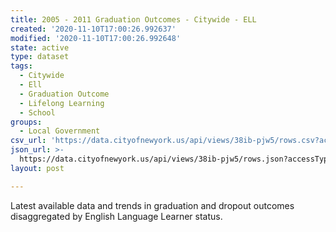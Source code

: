 ```yaml
---
title: 2005 - 2011 Graduation Outcomes - Citywide - ELL
created: '2020-11-10T17:00:26.992637'
modified: '2020-11-10T17:00:26.992648'
state: active
type: dataset
tags:
  - Citywide
  - Ell
  - Graduation Outcome
  - Lifelong Learning
  - School
groups:
  - Local Government
csv_url: 'https://data.cityofnewyork.us/api/views/38ib-pjw5/rows.csv?accessType=DOWNLOAD'
json_url: >-
  https://data.cityofnewyork.us/api/views/38ib-pjw5/rows.json?accessType=DOWNLOAD
layout: post

---
```

Latest available data and trends in graduation and dropout outcomes disaggregated by English Language Learner status.
